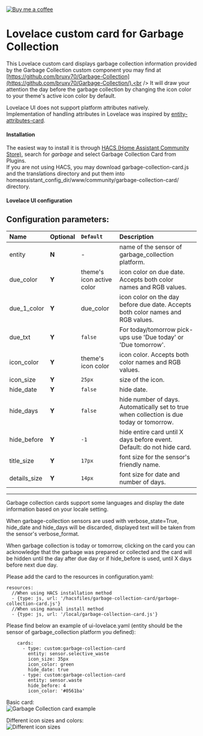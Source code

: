 <p><a href="https://www.buymeacoffee.com/6rF5cQl" rel="nofollow" target="_blank"><img src="https://camo.githubusercontent.com/c070316e7fb193354999ef4c93df4bd8e21522fa/68747470733a2f2f696d672e736869656c64732e696f2f7374617469632f76312e7376673f6c6162656c3d4275792532306d6525323061253230636f66666565266d6573736167653d25463025394625413525413826636f6c6f723d626c61636b266c6f676f3d6275792532306d6525323061253230636f66666565266c6f676f436f6c6f723d7768697465266c6162656c436f6c6f723d366634653337" alt="Buy me a coffee" data-canonical-src="https://img.shields.io/static/v1.svg?label=Buy%20me%20a%20coffee&amp;message=%F0%9F%A5%A8&amp;color=black&amp;logo=buy%20me%20a%20coffee&amp;logoColor=white&amp;labelColor=b0c4de" style="max-width:100%;"></a></p>

# Lovelace custom card for Garbage Collection

This Lovelace custom card displays garbage collection information provided by
the Garbage Collection custom component you may find at
[https://github.com/bruxy70/Garbage-Collection](https://github.com/bruxy70/Garbage-Collection/).<br />
It will draw your attention the day before the garbage collection by changing the icon color to your theme's active icon color by default.

Lovelace UI does not support platform attributes natively.<br />
Implementation of handling attributes in Lovelace was inspired by [entity-attributes-card](https://github.com/custom-cards/entity-attributes-card).

#### Installation
The easiest way to install it is through [HACS (Home Assistant Community Store)](https://custom-components.github.io/hacs/),
search for <i>garbage</i> and select Garbage Collection Card from Plugins.<br />
If you are not using HACS, you may download garbage-collection-card.js and the translations directory and put them into
homeassistant_config_dir/www/community/garbage-collection-card/ directory.<br />

#### Lovelace UI configuration
Configuration parameters:<br />
---
| Name | Optional | `Default` | Description |
| :---- | :---- | :------- | :----------- |
| entity | **N** | - |  name of the sensor of garbage_collection platform.|
| due_color | **Y**| theme's icon active color | icon color on due date. Accepts both color names and RGB values.|
| due_1_color | **Y** | due_color | icon color on the day before due date. Accepts both color names and RGB values.|
| due_txt | **Y** | `false` | For today/tomorrow pick-ups use 'Due today' or 'Due tomorrow'.|
| icon_color | **Y** | theme's icon color | icon color. Accepts both color names and RGB values.|
| icon_size | **Y** | `25px` | size of the icon.|
| hide_date | **Y** | `false` | hide date.|
| hide_days | **Y** | `false`| hide number of days. Automatically set to true when collection is due today or tomorrow.|
| hide_before | **Y** | `-1` | hide entire card until X days before event. Default: do not hide card.|
| title_size | **Y** | `17px` | font size for the sensor's friendly name.|
| details_size | **Y** | `14px `| font size for date and number of days.|
---

Garbage collection cards support some languages and display the date information based on your locale setting.

When garbage-collection sensors are used with verbose_state=True, hide_date and hide_days will be discarded,
displayed text will be taken from the sensor's verbose_format.

When garbage collection is today or tomorrow, clicking on the card you can acknowledge that the
garbage was prepared or collected and the card will be hidden until the day after due day or if hide_before
is used, until X days before next due day.

Please add the card to the resources in configuration.yaml:

```
resources:
  //When using HACS installation method
  - {type: js, url: '/hacsfiles/garbage-collection-card/garbage-collection-card.js'}
  //When using manual install method
  - {type: js, url: '/local/garbage-collection-card.js'}
```

Please find below an example of ui-lovelace.yaml (entity should be the sensor of garbage_collection platform you defined):

```
    cards:
      - type: custom:garbage-collection-card
        entity: sensor.selective_waste
        icon_size: 35px
        icon_color: green
        hide_date: true
      - type: custom:garbage-collection-card
        entity: sensor.waste
        hide_before: 4
        icon_color: '#0561ba'
```

Basic card:<br />
![Garbage Collection card example](garbage_collection_lovelace.jpg)

Different icon sizes and colors:<br />
![Different icon sizes](garbage_collection_difsize.jpg)


